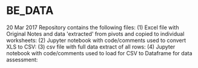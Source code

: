 # BE_DATA

20 Mar 2017
Repository contains the following files:
(1) Excel file with Original Notes and data 'extracted' from pivots and copied to individual worksheets:
(2) Jupyter notebook with code/comments used to convert XLS to CSV:
(3) csv file with full data extract of all rows: 
(4) Jupyter notebook with code/comments used to load for CSV to Dataframe for data assessment:
